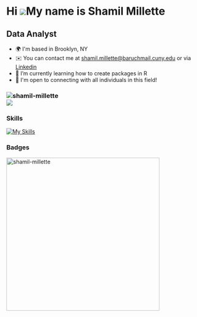 Hi ![](https://user-images.githubusercontent.com/18350557/176309783-0785949b-9127-417c-8b55-ab5a4333674e.gif)My name is Shamil Millette
========================================================================================================================================

Data Analyst
--------------------------

*   🌍  I'm based in Brooklyn, NY
*   ✉️  You can contact me at [shamil.millette@baruchmail.cuny.edu](mailto:shamil.millette@baruchmail.cuny.edu) or via [Linkedin](https://www.linkedin.com/in/shamilmillette-data-analyst/)
*   🧠  I’m currently learning how to create packages in R 
*   🤝  I'm open to connecting with all individuals in this field!


<h3 align="left"><img src="https://komarev.com/ghpvc/?username=shamil-millette" alt="shamil-millette"> <br> <a href="https://hits.seeyoufarm.com"><img src="https://hits.seeyoufarm.com/api/count/incr/badge.svg?url=https%3A%2F%2Fshamil-millette.github.io&count_bg=%2379C83D&title_bg=%23555555&icon=&icon_color=%23E7E7E7&title=hits&edge_flat=false"/></a> </h3>

### Skills 
<!-- <p align="left">
<a href="https://www.python.org/" target="_blank" rel="noreferrer"><img src="https://raw.githubusercontent.com/danielcranney/readme-generator/main/public/icons/skills/python-colored.svg" width="36" height="36" alt="Python" /></a>
<a href="https://www.mysql.com/" target="_blank" rel="noreferrer"><img src="https://raw.githubusercontent.com/danielcranney/readme-generator/main/public/icons/skills/mysql-colored.svg" width="36" height="36" alt="MySQL" /></a>
<a href="https://flask.palletsprojects.com/en/2.0.x/" target="_blank" rel="noreferrer"><img src="https://raw.githubusercontent.com/danielcranney/readme-generator/main/public/icons/skills/flask-colored.svg" width="36" height="36" alt="Flask" /></a>
<a href="https://www.adobe.com/uk/products/photoshop.html" target="_blank" rel="noreferrer"><img src="https://raw.githubusercontent.com/danielcranney/readme-generator/main/public/icons/skills/photoshop-colored.svg" width="36" height="36" alt="Photoshop" /></a>
<a href="adobe.com/uk/products/illustrator.html" target="_blank" rel="noreferrer"><img src="https://raw.githubusercontent.com/danielcranney/readme-generator/main/public/icons/skills/illustrator-colored.svg" width="36" height="36" alt="Illustrator" /></a>
</p> -->

[![My Skills](https://skillicons.dev/icons?i=py,r,gcp,flask,mysql,mongodb,regex,selenium,sqlite)](https://skillicons.dev)
                    
                      



 
### Badges

<!--<b>My GitHub Stats</b>

<a href="http://www.github.com/priyanka-murugan"><img src="https://github-readme-stats.vercel.app/api?username=shamil-millette&show_icons=true&hide=&count_private=true&title_color=0891b2&text_color=ffffff&icon_color=0891b2&bg_color=1c1917&hide_border=true&show_icons=true" alt="shamil's GitHub stats" /></a>

<a href="http://www.github.com/shamil-millette"><img src="https://github-readme-streak-stats.herokuapp.com/?user=shamil-millette&stroke=ffffff&background=1c1917&ring=0891b2&fire=0891b2&currStreakNum=ffffff&currStreakLabel=0891b2&sideNums=ffffff&sideLabels=ffffff&dates=ffffff&hide_border=true" /></a> -->

<div >
    <img align="left" src="https://github-readme-stats.vercel.app/api?username=shamil-millette&count_private=true&show_icons=true&layout=compact&theme=buefy" width="400px" alt="shamil-millette">
